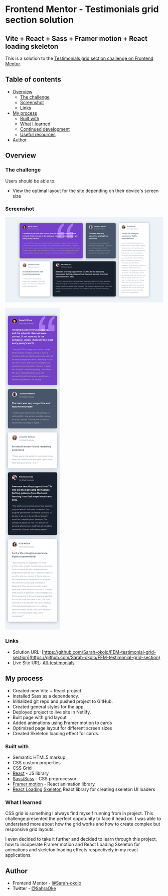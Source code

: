 # Frontend Mentor - Testimonials grid section solution

## Vite + React + Sass + Framer motion + React loading skeleton

This is a solution to the [Testimonials grid section challenge on Frontend Mentor](https://www.frontendmentor.io/challenges/testimonials-grid-section-Nnw6J7Un7).

## Table of contents

- [Overview](#overview)
  - [The challenge](#the-challenge)
  - [Screenshot](#screenshot)
  - [Links](#links)
- [My process](#my-process)
  - [Built with](#built-with)
  - [What I learned](#what-i-learned)
  - [Continued development](#continued-development)
  - [Useful resources](#useful-resources)
- [Author](#author)


## Overview

### The challenge

Users should be able to:

- View the optimal layout for the site depending on their device's screen size

### Screenshot

![solution-preview-desktop](/design/solution-preview-desktop.png)

![solution-preview-mobile](/design/solution-preview-mobile.png)


### Links

- Solution URL: [https://github.com/Sarah-okolo/FEM-testimonial-grid-section](https://github.com/Sarah-okolo/FEM-testimonial-grid-section)
- Live Site URL: [All-testimonials](https://all-testimonials.netlify.app/)

## My process

- Created new Vite + React project.
- Installed Sass as a dependency.
- Initialized git repo and pushed project to GitHub.
- Created general styles for the app.
- Deployed project to live site in Netlify.
- Built page with grid layout
- Added animations using Framer motion to cards
- Optimized page layout for different screen sizes
- Created Skeleton loading effect for cards.

### Built with

- Semantic HTML5 markup
- CSS custom properties
- CSS Grid
- [React](https://reactjs.org/) - JS library
- [Sass/Scss](https://sass-lang.com) - CSS preprocessor
- [Framer motion](https://www.framer.com/motion/) - React animation library
- [React Loading Skeleton](https://www.npmjs.com/package/react-loading-skeleton) React library for creating skeleton UI loaders

### What I learned

CSS grid is something I always find myself running from in project. This challenge presented the perfect oppotunity to face it head on. I was able to understand more about how the grid works and how to create complex but responsive grid layouts.

I even decided to take it further and decided to learn through this project, how to incoperate Framer motion and React Loading Skeleton for animations and skeleton loading effects respectively in my react applications.


## Author

- Frontend Mentor - [@Sarah-okolo](https://www.frontendmentor.io/profile/Sarah-okolo)
- Twitter - [@SahraOke](https://www.twitter.com/SahraOke)
